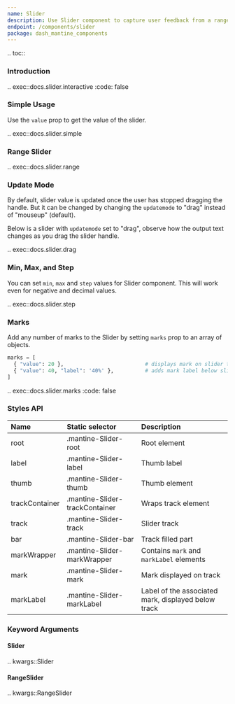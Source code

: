 ```yaml
---
name: Slider
description: Use Slider component to capture user feedback from a range of values.
endpoint: /components/slider
package: dash_mantine_components
---
```


.. toc::

### Introduction

.. exec::docs.slider.interactive
    :code: false

### Simple Usage

Use the `value` prop to get the value of the slider.

.. exec::docs.slider.simple

### Range Slider

.. exec::docs.slider.range

### Update Mode

By default, slider value is updated once the user has stopped dragging the handle. But it can be changed by changing
the `updatemode` to "drag" instead of "mouseup" (default).

Below is a slider with `updatemode` set to "drag", observe how the output text changes as you drag the slider handle.

.. exec::docs.slider.drag

### Min, Max, and Step

You can set `min`, `max` and `step` values for Slider component. This will work even for negative and decimal values.

.. exec::docs.slider.step

### Marks

Add any number of marks to the Slider by setting `marks` prop to an array of objects.

```python
marks = [
  { "value": 20 },                          # displays mark on slider track
  { "value": 40, "label": '40%' },          # adds mark label below slider track
]
```

.. exec::docs.slider.marks
    :code: false

### Styles API

| Name           | Static selector                | Description                                         |
|:---------------|:-------------------------------|:----------------------------------------------------|
| root           | .mantine-Slider-root           | Root element                                        |
| label          | .mantine-Slider-label          | Thumb label                                         |
| thumb          | .mantine-Slider-thumb          | Thumb element                                       |
| trackContainer | .mantine-Slider-trackContainer | Wraps track element                                 |
| track          | .mantine-Slider-track          | Slider track                                        |
| bar            | .mantine-Slider-bar            | Track filled part                                   |
| markWrapper    | .mantine-Slider-markWrapper    | Contains `mark` and `markLabel` elements            |
| mark           | .mantine-Slider-mark           | Mark displayed on track                             |
| markLabel      | .mantine-Slider-markLabel      | Label of the associated mark, displayed below track |

### Keyword Arguments

#### Slider

.. kwargs::Slider

#### RangeSlider

.. kwargs::RangeSlider

